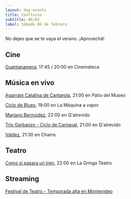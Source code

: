 ```yaml
---
layout: day-events
title: Coolturus
subtitle: 06/02
label: Sábado 06 de febrero
---
```

No dejes que se te vaya el verano. ¡Aprovechá!

## Cine

[Guantanamera](https://cinemateca.org.uy/peliculas/1091), 17:45 / 20:00 en Cinemateca

## Música en vivo

[Agarrate Catalina de Cantarola](https://www.instagram.com/saladelmuseo/), 21:00 en Patio del Museo

[Ciclo de Blues](https://instagram.com/lamaquinaavapor?igshid=1jxtykuxkzjvn), 19:00 en La Máquina a vapor

[Mariano Bermúdez](https://instagram.com/qatrevido?igshid=8bj6dzn4g7aj), 22:00 en Q'atrevido

[Trío Garbanzo - Ciclo de Carnaval](https://instagram.com/qatrevido?igshid=8bj6dzn4g7aj), 21:00 en Q'atrevido

[Valdez](https://instagram.com/chains_disco?igshid=1dp7lgcxxx99t), 21:30 en Chains

## Teatro

[Como si pasara un tren](https://www.instagram.com/lagringateatro/?hl=es), 22:00 en La Gringa Teatro

## Streaming

[Festival de Teatro - Temporada alta en Montevideo](https://salaverdi.montevideo.gub.uy/teatro/temporada-2021-estela-medina-0/festival-temporada-alta-de-girona-2021) 
